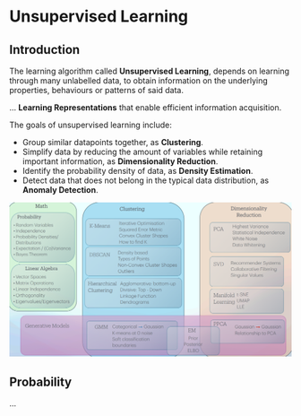 # Unsupervised Learning

## Introduction
The learning algorithm called **Unsupervised Learning**, depends on learning through many unlabelled data, to obtain information on the underlying properties, behaviours or patterns of said data.

... **Learning Representations** that enable efficient information acquisition.

The goals of unsupervised learning include:
* Group similar datapoints together, as **Clustering**.
* Simplify data by reducing the amount of variables while retaining important information, as **Dimensionality Reduction**.
* Identify the probability density of data, as **Density Estimation**.
* Detect data that does not belong in the typical data distribution, as **Anomaly Detection**.

![alt text](image-12.png)

## Probability
...